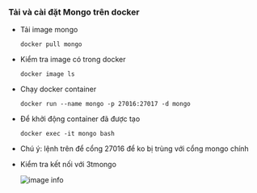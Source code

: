 ### Tải và cài đặt Mongo trên docker
- Tải image mongo 
  ```
  docker pull mongo
  ```

- Kiểm tra image có trong docker
  ```
  docker image ls
  ``` 

- Chạy docker container
  ```
  docker run --name mongo -p 27016:27017 -d mongo
  ```

- Để khởi động container đã được tạo
  ```
  docker exec -it mongo bash
  ```


- Chú ý: lệnh trên để cổng 27016 để ko bị trùng với cổng mongo chính

- Kiểm tra kết nối với 3tmongo

  ![image info](https://firebasestorage.googleapis.com/v0/b/dev-web-app-551e1.appspot.com/o/img%2Fdbms-lab06%2Fmongo1.png?alt=media&token=6dbcee3d-c955-4737-94a5-a968091cb0d5)